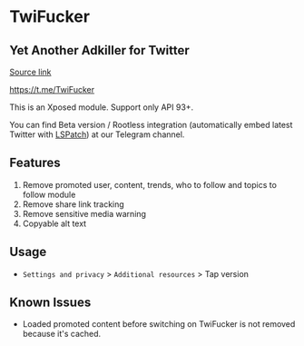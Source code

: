 # TwiFucker

## Yet Another Adkiller for Twitter

[Source link](https://github.com/Dr-TSNG/TwiFucker)

https://t.me/TwiFucker

This is an Xposed module. Support only API 93+.

You can find Beta version / Rootless integration (automatically embed latest Twitter with [LSPatch](https://github.com/LSPosed/LSPatch)) at our Telegram channel.

## Features

1. Remove promoted user, content, trends, who to follow and topics to follow module
2. Remove share link tracking
3. Remove sensitive media warning
4. Copyable alt text

## Usage

- `Settings and privacy` > `Additional resources` > Tap version

## Known Issues

- Loaded promoted content before switching on TwiFucker is not removed because it's cached.
